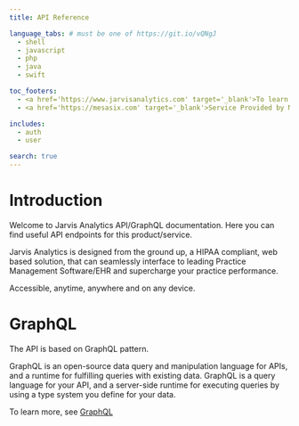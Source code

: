 ```yaml
---
title: API Reference

language_tabs: # must be one of https://git.io/vQNgJ
  - shell
  - javascript
  - php
  - java
  - swift

toc_footers:
  - <a href='https://www.jarvisanalytics.com' target='_blank'>To learn more about Jarvis Analytics</a>
  - <a href='https://mesasix.com' target='_blank'>Service Provided by Mesasix</a>

includes:
  - auth
  - user

search: true
---
```


# Introduction

Welcome to Jarvis Analytics API/GraphQL documentation. Here you can find useful API endpoints for this product/service.

Jarvis Analytics is designed from the ground up, a HIPAA compliant, web based solution, that can seamlessly interface to leading Practice Management Software/EHR and supercharge your practice performance.

Accessible, anytime, anywhere and on any device.

# GraphQL

The API is based on GraphQL pattern. 

GraphQL is an open-source data query and manipulation language for APIs, and a runtime for fulfilling queries with existing data. GraphQL is a query language for your API, and a server-side runtime for executing queries by using a type system you define for your data. 

To learn more, see [GraphQL](http://graphql.org/learn/)